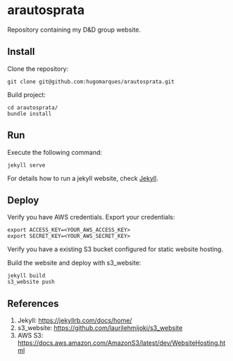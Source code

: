 # arautosprata

Repository containing my D&amp;D group website.

## Install

Clone the repository:

```
git clone git@github.com:hugomarques/arautosprata.git
```

Build project:

```
cd arautosprata/
bundle install
```

## Run

Execute the following command:

```
jekyll serve
```

For details how to run a jekyll website, check [Jekyll](https://jekyllrb.com/docs/home/).

## Deploy

Verify you have AWS credentials. Export your credentials:

```
export ACCESS_KEY=<YOUR_AWS_ACCESS_KEY>
export SECRET_KEY=<YOUR_AWS_SECRET_KEY>
```

Verify you have a existing S3 bucket configured for static website hosting.

Build the website and deploy with s3_website:

```
jekyll build
s3_website push
```

## References

1. Jekyll: https://jekyllrb.com/docs/home/
2. s3_website: https://github.com/laurilehmijoki/s3_website
3. AWS S3: https://docs.aws.amazon.com/AmazonS3/latest/dev/WebsiteHosting.html
